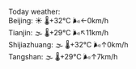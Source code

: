 Today weather:  
Beijing: ☀️ 🌡️+32°C 🌬️←0km/h  
Tianjin: 🌫  🌡️+29°C 🌬️↖11km/h  
Shijiazhuang: 🌫  🌡️+32°C 🌬️↑0km/h  
Tangshan: 🌫  🌡️+29°C 🌬️↑7km/h  
